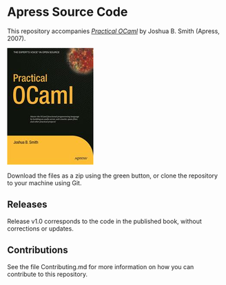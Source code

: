 # Apress Source Code

This repository accompanies [*Practical OCaml*](http://www.apress.com/9781590596203) by Joshua B. Smith (Apress, 2007).

![Cover image](9781590596203.jpg)

Download the files as a zip using the green button, or clone the repository to your machine using Git.

## Releases

Release v1.0 corresponds to the code in the published book, without corrections or updates.

## Contributions

See the file Contributing.md for more information on how you can contribute to this repository.

